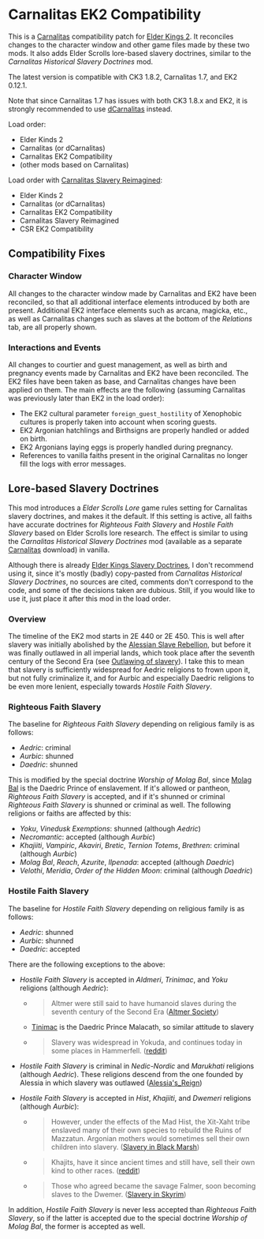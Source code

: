 # Carnalitas EK2 Compatibility

This is a [Carnalitas](https://www.loverslab.com/files/file/14207-carnalitas-unified-sex-mod-framework-for-ck3/) compatibility patch for [Elder Kings 2](https://steamcommunity.com/sharedfiles/filedetails/?id=2887120253). It reconciles changes to the character window and other game files made by these two mods. It also adds Elder Scrolls lore-based slavery doctrines, similar to the *Carnalitas Historical Slavery Doctrines* mod.

The latest version is compatible with CK3 1.8.2, Carnalitas 1.7, and EK2 0.12.1.

Note that since Carnalitas 1.7 has issues with both CK3 1.8.x and EK2, it is strongly recommended to use [dCarnalitas](https://www.loverslab.com/files/file/26617-dcarnalitas/) instead.

Load order:

* Elder Kinds 2
* Carnalitas (or dCarnalitas)
* Carnalitas EK2 Compatibility
* (other mods based on Carnalitas)

Load order with [Carnalitas Slavery Reimagined](https://www.loverslab.com/topic/204734-mod-carnalitas-slavery-reimagined/):

* Elder Kinds 2
* Carnalitas (or dCarnalitas)
* Carnalitas EK2 Compatibility
* Carnalitas Slavery Reimagined
* CSR EK2 Compatibility

## Compatibility Fixes

### Character Window

All changes to the character window made by Carnalitas and EK2 have been reconciled, so that all additional interface elements introduced by both are present. Additional EK2 interface elements such as arcana, magicka, etc., as well as Carnalitas changes such as slaves at the bottom of the *Relations* tab, are all properly shown.

### Interactions and Events

All changes to courtier and guest management, as well as birth and pregnancy events made by Carnalitas and EK2 have been reconciled. The EK2 files have been taken as base, and Carnalitas changes have been applied on them. The main effects are the following (assuming Carnalitas was previously later than EK2 in the load order):

* The EK2 cultural parameter `foreign_guest_hostility` of Xenophobic cultures is properly taken into account when scoring guests.
* EK2 Argonian hatchlings and Birthsigns are properly handled or added on birth.
* EK2 Argonians laying eggs is properly handled during pregnancy.
* References to vanilla faiths present in the original Carnalitas no longer fill the logs with error messages.

## Lore-based Slavery Doctrines

This mod introduces a *Elder Scrolls Lore* game rules setting for Carnalitas slavery doctrines, and makes it the default. If this setting is active, all faiths have accurate doctrines for *Righteous Faith Slavery* and *Hostile Faith Slavery* based on Elder Scrolls lore research. The effect is similar to using the *Carnalitas Historical Slavery Doctrines* mod (available as a separate [Carnalitas](https://www.loverslab.com/files/file/14207-carnalitas-unified-sex-mod-framework-for-ck3/) download) in vanilla.

Although there is already [Elder Kings Slavery Doctrines](https://steamcommunity.com/sharedfiles/filedetails/?id=2887372040), I don't recommend using it, since it's mostly (badly) copy-pasted from *Carnalitas Historical Slavery Doctrines*, no sources are cited, comments don't correspond to the code, and some of the decisions taken are dubious. Still, if you would like to use it, just place it after this mod in the load order.

### Overview

The timeline of the EK2 mod starts in 2E 440 or 2E 450. This is well after slavery was initially abolished by the [Alessian Slave Rebellion](https://elderscrolls.fandom.com/wiki/Alessian_Slave_Rebellion), but before it was finally outlawed in all imperial lands, which took place after the seventh century of the Second Era (see [Outlawing of slavery](https://elderscrolls.fandom.com/wiki/Slavery#Outlawing_of_slavery)). I take this to mean that slavery is sufficiently widespread for Aedric religions to frown upon it, but not fully criminalize it, and for Aurbic and especially Daedric religions to be even more lenient, especially towards *Hostile Faith Slavery*.

### Righteous Faith Slavery

The baseline for *Righteous Faith Slavery* depending on religious family is as follows:

* *Aedric*: criminal
* *Aurbic*: shunned
* *Daedric*: shunned

This is modified by the special doctrine *Worship of Molag Bal*, since [Molag Bal](https://elderscrolls.fandom.com/wiki/Molag_Bal) is the Daedric Prince of enslavement. If it's allowed or pantheon, *Righteous Faith Slavery* is accepted, and if it's shunned or criminal *Righteous Faith Slavery* is shunned or criminal as well. The following religions or faiths are affected by this:

* *Yoku*, *Vinedusk Exemptions*: shunned (although *Aedric*)
* *Necromantic*: accepted (although *Aurbic*)
* *Khajiiti*, *Vampiric*, *Akaviri*, *Bretic*, *Ternion Totems*, *Brethren*: criminal (although *Aurbic*)
* *Molag Bal*, *Reach*, *Azurite*, *Ilpenada*: accepted (although *Daedric*)
* *Velothi*, *Meridia*, *Order of the Hidden Moon*: criminal (although *Daedric*)

### Hostile Faith Slavery

The baseline for *Hostile Faith Slavery* depending on religious family is as follows:

* *Aedric*: shunned
* *Aurbic*: shunned
* *Daedric*: accepted

There are the following exceptions to the above:

* *Hostile Faith Slavery* is accepted in *Aldmeri*, *Trinimac*, and *Yoku* religions (although *Aedric*):
  * > Altmer were still said to have humanoid slaves during the seventh century of the Second Era
  ([Altmer Society](https://elderscrolls.fandom.com/wiki/Altmer#Society))
  * [Tinimac]( https://elderscrolls.fandom.com/wiki/Trinimac) is the Daedric Prince Malacath, so similar attitude to slavery
  * > Slavery was widespread in Yokuda, and continues today in some places in Hammerfell.
  ([reddit](https://www.reddit.com/r/teslore/comments/j58xuf/what_other_races_practiced_slavery/))

* *Hostile Faith Slavery* is criminal in *Nedic-Nordic* and *Marukhati* religions (although *Aedric*). These religions descend from the one founded by Alessia in which slavery was outlawed ([Alessia's_Reign](https://elderscrolls.fandom.com/wiki/Alessian_Empire#Alessia's_Reign))

* *Hostile Faith Slavery* is accepted in *Hist*, *Khajiiti*, and *Dwemeri* religions (although *Aurbic*):
  * > However, under the effects of the Mad Hist, the Xit-Xaht tribe enslaved many of their own species to rebuild the Ruins of Mazzatun. Argonian mothers would sometimes sell their own children into slavery. ([Slavery in Black Marsh](https://elderscrolls.fandom.com/wiki/Slavery#Black_Marsh))
  * > Khajits, have it since ancient times and still have, sell their own kind to other races. ([reddit](https://www.reddit.com/r/teslore/comments/j58xuf/what_other_races_practiced_slavery/))
  * > Those who agreed became the savage Falmer, soon becoming slaves to the Dwemer. ([Slavery in Skyrim](https://elderscrolls.fandom.com/wiki/Slavery#Skyrim))

In addition, *Hostile Faith Slavery* is never less accepted than *Righteous Faith Slavery*, so if the latter is accepted due to the special doctrine *Worship of Molag Bal*, the former is accepted as well.
